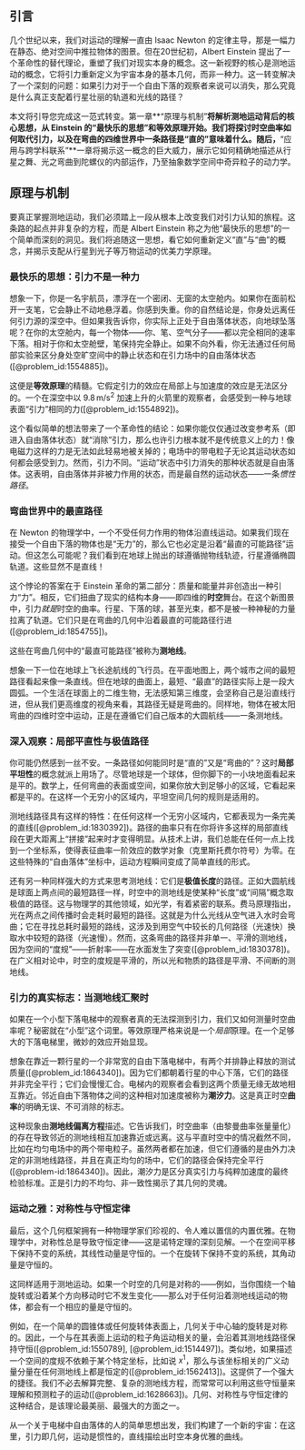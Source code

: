 ## 引言
几个世纪以来，我们对运动的理解一直由 Isaac Newton 的定律主导，那是一幅力在静态、绝对空间中推拉物体的图景。但在20世纪初，Albert Einstein 提出了一个革命性的替代理论，重塑了我们对现实本身的概念。这一新视野的核心是测地运动的概念，它将引力重新定义为宇宙本身的基本几何，而非一种力。这一转变解决了一个深刻的问题：如果引力对于一个自由下落的观察者来说可以消失，那么究竟是什么真正支配着行星壮丽的轨道和光线的路径？

本文将引导您完成这一范式转变。第一章**“原理与机制”**将解析测地运动背后的核心思想，从 Einstein 的“最快乐的思想”和等效原理开始。我们将探讨时空曲率如何取代引力，以及在弯曲的四维世界中一条路径是“直的”意味着什么。随后，**“应用与跨学科联系”**一章将揭示这一概念的巨大威力，展示它如何精确地描述从行星之舞、光之弯曲到陀螺仪的内部运作，乃至抽象数学空间中奇异粒子的动力学。

## 原理与机制

要真正掌握测地运动，我们必须踏上一段从根本上改变我们对引力认知的旅程。这条路的起点并非复杂的方程，而是 Albert Einstein 称之为他“最快乐的思想”的一个简单而深刻的洞见。我们将追随这一思想，看它如何重新定义“直”与“曲”的概念，并揭示支配从行星到光子等万物运动的优美力学原理。

### 最快乐的思想：引力不是一种力

想象一下，你是一名宇航员，漂浮在一个密闭、无窗的太空舱内。如果你在面前松开一支笔，它会静止不动地悬浮着。你感到失重。你的自然结论是，你身处远离任何引力源的深空中。但如果我告诉你，你实际上正处于自由落体状态，向地球坠落呢？在你的太空舱内，每一个物体——你、笔、空气分子——都以完全相同的速率下落。相对于你和太空舱壁，笔保持完全静止。如果不向外看，你无法通过任何局部实验来区分身处空旷空间中的静止状态和在引力场中的自由落体状态([@problem_id:1554885])。

这便是**等效原理**的精髓。它假定引力的效应在局部上与加速度的效应是无法区分的。一个在深空中以 $9.8 \, \text{m/s}^2$ 加速上升的火箭里的观察者，会感受到一种与地球表面“引力”相同的力([@problem_id:1554892])。

这个看似简单的想法带来了一个革命性的结论：如果你能仅仅通过改变参考系（即进入自由落体状态）就“消除”引力，那么也许引力根本就不是传统意义上的力！像电磁力这样的力是无法如此轻易地被关掉的；电场中的带电粒子无论其运动状态如何都会感受到力。然而，引力不同。“运动”状态中引力消失的那种状态就是自由落体。这表明，自由落体并非被力作用的状态，而是最自然的运动状态——一条*惯性路径*。

### 弯曲世界中的最直路径

在 Newton 的物理学中，一个不受任何力作用的物体沿直线运动。如果我们现在接受一个自由下落的物体也是“无力”的，那么它也必定是沿着“最直的可能路径”运动。但这怎么可能呢？我们看到在地球上抛出的球遵循抛物线轨迹，行星遵循椭圆轨道。这些显然不是直线！

这个悖论的答案在于 Einstein 革命的第二部分：质量和能量并非创造出一种引力“力”。相反，它们扭曲了现实的结构本身——即四维的**时空**舞台。在这个新图景中，引力*就是*时空的曲率。行星、下落的球，甚至光束，都不是被一种神秘的力量拉离了轨道。它们只是在弯曲的几何中沿着最直的可能路径行进([@problem_id:1854755])。

这些在弯曲几何中的“最直可能路径”被称为**测地线**。

想象一下一位在地球上飞长途航线的飞行员。在平面地图上，两个城市之间的最短路径看起来像一条直线。但在地球的曲面上，最短、“最直”的路径实际上是一段大圆弧。一个生活在球面上的二维生物，无法感知第三维度，会坚称自己是沿直线行进，但从我们更高维度的视角来看，其路径无疑是弯曲的。同样地，物体在被太阳弯曲的四维时空中运动，正是在遵循它们自己版本的大圆航线——一条测地线。

### 深入观察：局部平直性与极值路径

你可能仍然感到一丝不安。一条路径如何能同时是“直的”又是“弯曲的”？这时**局部平坦性**的概念就派上用场了。尽管地球是一个球体，但你脚下的一小块地面看起来是平的。数学上，任何弯曲的表面或空间，如果你放大到足够小的区域，它看起来都是平的。在这样一个无穷小的区域内，平坦空间几何的规则是适用的。

测地线路径具有这样的特性：在任何这样一个无穷小区域内，它都表现为一条完美的直线([@problem_id:1830392])。路径的曲率只有在你将许多这样的局部直线段在更大距离上“拼接”起来时才变得明显。从技术上讲，我们总能在任何一点上找到一个坐标系，使得表征曲率一阶效应的数学对象（克里斯托费尔符号）为零。在这些特殊的“自由落体”坐标中，运动方程瞬间变成了简单直线的形式。

还有另一种同样强大的方式来思考测地线：它们是**极值长度**的路径。正如大圆航线是球面上两点间的最短路径一样，时空中的测地线是使某种“长度”或“间隔”概念取极值的路径。这与物理学的其他领域，如光学，有着紧密的联系。费马原理指出，光在两点之间传播时会走耗时最短的路径。这就是为什么光线从空气进入水时会弯曲；它在寻找总耗时最短的路线，这涉及到用空气中较长的几何路径（光速快）换取水中较短的路径（光速慢）。然而，这条弯曲的路径并非单一、平滑的测地线，因为空间的“度规”——折射率——在水面发生了突变([@problem_id:1830378])。在广义相对论中，时空的度规是平滑的，所以光和物质的路径是平滑、不间断的测地线。

### 引力的真实标志：当测地线汇聚时

如果在一个小型下落电梯中的观察者真的无法探测到引力，我们又如何测量时空曲率呢？秘密就在“小型”这个词里。等效原理严格来说是一个*局部*原理。在一个足够大的下落电梯里，微妙的效应开始显现。

想象在靠近一颗行星的一个非常宽的自由下落电梯中，有两个并排静止释放的测试质量([@problem_id:1864340])。因为它们都朝着行星的中心下落，它们的路径并非完全平行；它们会慢慢汇合。电梯内的观察者会看到这两个质量无缘无故地相互靠近。邻近自由下落物体之间的这种相对加速度被称为**潮汐力**。这是真正时空**曲率**的明确无误、不可消除的标志。

这种现象由**测地线偏离方程**描述。它告诉我们，时空曲率（由黎曼曲率张量量化）的存在导致邻近的测地线相互加速靠近或远离。这与平直时空中的情况截然不同，比如在均匀电场中的两个带电粒子。虽然两者都在加速，但它们遵循的是由外力决定的非测地线路径，并且在真正均匀的场中，它们的路径会保持完全平行([@problem-id:1864340])。因此，潮汐力是区分真实引力与纯粹加速度的最终检验标准。正是引力的不均匀、非一致性揭示了其几何的灵魂。

### 运动之雅：对称性与守恒定律

最后，这个几何框架拥有一种物理学家们珍视的、令人难以置信的内置优雅。在物理学中，对称性总是导致守恒定律——这是诺特定理的深刻见解。一个在空间平移下保持不变的系统，其线性动量是守恒的。一个在旋转下保持不变的系统，其角动量是守恒的。

这同样适用于测地运动。如果一个时空的几何是对称的——例如，当你围绕一个轴旋转或沿着某个方向移动时它不发生变化——那么对于任何沿着测地线运动的物体，都会有一个相应的量是守恒的。

例如，在一个简单的圆锥体或任何旋转体表面上，几何关于中心轴的旋转是对称的。因此，一个与在其表面上运动的粒子角运动相关的量，会沿着其测地线路径保持守恒([@problem_id:1550789], [@problem_id:1514497])。类似地，如果描述一个空间的度规不依赖于某个特定坐标，比如说 $x^1$，那么与该坐标相关的广义动量分量在任何测地线上都是恒定的([@problem_id:1562413])。这提供了一个强大的捷径。我们不必去解算完整、复杂的测地线方程，而常常可以利用这些守恒量来理解和预测粒子的运动([@problem_id:1628663])。几何、对称性与守恒定律的这种结合，是该理论最美丽、最强大的方面之一。

从一个关于电梯中自由落体的人的简单思想出发，我们构建了一个新的宇宙：在这里，引力即几何，运动是惯性的，直线描绘出时空本身优雅的曲线。

